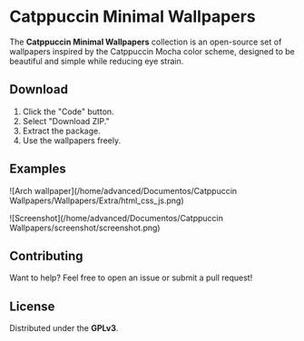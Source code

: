 # Catppuccin Minimal Wallpapers  

The **Catppuccin Minimal Wallpapers** collection is an open-source set of wallpapers inspired by the Catppuccin Mocha color scheme, designed to be beautiful and simple while reducing eye strain.  

## Download  
1. Click the "Code" button.  
2. Select "Download ZIP."  
3. Extract the package.  
4. Use the wallpapers freely.  

## Examples  
![Arch wallpaper](/home/advanced/Documentos/Catppuccin Wallpapers/Wallpapers/Extra/html_css_js.png)  

![Screenshot](/home/advanced/Documentos/Catppuccin Wallpapers/screenshot/screenshot.png)  

## Contributing  
Want to help? Feel free to open an issue or submit a pull request!  

## License  
Distributed under the **GPLv3**.  
